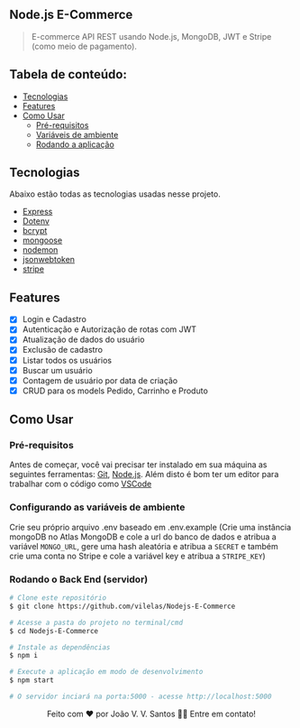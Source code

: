 ## Node.js E-Commerce
> E-commerce API REST usando Node.js, MongoDB, JWT e Stripe (como meio de pagamento). 

## Tabela de conteúdo:

* [Tecnologias](https://github.com/vilelas/Nodejs-E-Commerce#tecnologias)
* [Features](https://github.com/vilelas/Nodejs-E-Commerce#features)
* [Como Usar](https://github.com/vilelas/Nodejs-E-Commerce#como-usar)
    * [Pré-requisitos](https://github.com/vilelas/Nodejs-E-Commerce#pr%C3%A9-requisitos)
    * [Variáveis de ambiente](https://github.com/vilelas/Nodejs-E-Commerce#configurando-as-vari%C3%A1veis-de-ambiente)
    * [Rodando a aplicação](https://github.com/vilelas/Nodejs-E-Commerce#rodando-o-back-end-servidor)


## Tecnologias

Abaixo estão todas as tecnologias usadas nesse projeto.

* [Express](https://expressjs.com/pt-br/)
* [Dotenv](https://www.npmjs.com/package/dotenv)
* [bcrypt](https://www.npmjs.com/package/bcrypt)
* [mongoose](https://mongoosejs.com/)
* [nodemon](https://www.npmjs.com/package/nodemon)
* [jsonwebtoken](https://www.npmjs.com/package/jsonwebtoken)
* [stripe](https://stripe.com/docs)

## Features

- [x] Login e Cadastro
- [x] Autenticação e Autorização de rotas com JWT
- [x] Atualização de dados do usuário
- [x] Exclusão de cadastro
- [x] Listar todos os usuários
- [x] Buscar um usuário
- [x] Contagem de usuário por data de criação
- [x] CRUD para os models Pedido, Carrinho e Produto

## Como Usar

### Pré-requisitos

Antes de começar, você vai precisar ter instalado em sua máquina as seguintes ferramentas:
[Git](https://git-scm.com), [Node.js](https://nodejs.org/en/). 
Além disto é bom ter um editor para trabalhar com o código como [VSCode](https://code.visualstudio.com/)

### Configurando as variáveis de ambiente

Crie seu próprio arquivo .env baseado em .env.example (Crie uma instância mongoDB no Atlas MongoDB e cole a url do banco de dados e atribua a variável `MONGO_URL`, gere uma hash aleatória e atribua a `SECRET` e também crie uma conta no Stripe e cole a variável key e atribua a `STRIPE_KEY`)

### Rodando o Back End (servidor)

```bash
# Clone este repositório
$ git clone https://github.com/vilelas/Nodejs-E-Commerce

# Acesse a pasta do projeto no terminal/cmd
$ cd Nodejs-E-Commerce

# Instale as dependências
$ npm i

# Execute a aplicação em modo de desenvolvimento
$ npm start

# O servidor inciará na porta:5000 - acesse http://localhost:5000
```

<p align="center">Feito com ❤️ por João V. V. Santos 👋🏽 Entre em contato!</p>